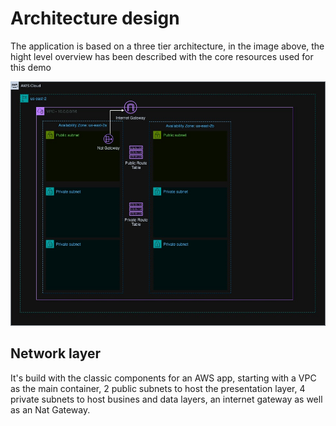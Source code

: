 # Architecture design 

The application is based on a three tier architecture, in the image above, the hight level overview has been described with the core resources used for this demo

![Application Architecture](img/Three-tier-web-app.jpg)

## Network layer
It's build with the classic components for an AWS app, starting with a VPC as the main container, 2 public subnets to host the presentation layer, 4 private subnets to host busines and data layers, an internet gateway as well as an Nat Gateway.
